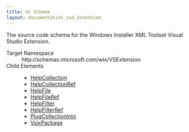 ```yaml
---
title: Vs Schema
layout: documentation_xsd_extension
---
```

<p>             The source code schema for the Windows Installer XML Toolset Visual Studio Extension.         </p>
<dl>
  <dt>Target Namespace</dt>
  <dd>http://schemas.microsoft.com/wix/VSExtension</dd>
  <dt>Child Elements</dt>
  <dd>
    <ul>
      <li>
        <a href="../vs/helpcollection" class="extension">HelpCollection</a>
      </li>
      <li>
        <a href="../vs/helpcollectionref" class="extension">HelpCollectionRef</a>
      </li>
      <li>
        <a href="../vs/helpfile" class="extension">HelpFile</a>
      </li>
      <li>
        <a href="../vs/helpfileref" class="extension">HelpFileRef</a>
      </li>
      <li>
        <a href="../vs/helpfilter" class="extension">HelpFilter</a>
      </li>
      <li>
        <a href="../vs/helpfilterref" class="extension">HelpFilterRef</a>
      </li>
      <li>
        <a href="../vs/plugcollectioninto" class="extension">PlugCollectionInto</a>
      </li>
      <li>
        <a href="../vs/vsixpackage" class="extension">VsixPackage</a>
      </li>
    </ul>
  </dd>
</dl>
